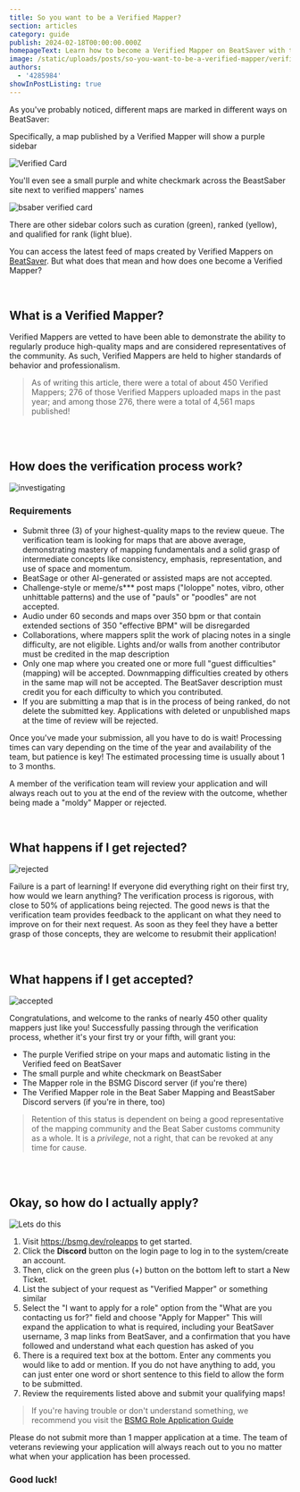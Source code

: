 ```yaml
---
title: So you want to be a Verified Mapper?
section: articles
category: guide
publish: 2024-02-18T00:00:00.000Z
homepageText: Learn how to become a Verified Mapper on BeatSaver with this guide!
image: /static/uploads/posts/so-you-want-to-be-a-verified-mapper/verified-square1.png
authors:
  - '4285984'
showInPostListing: true
---
```


As you've probably noticed, different maps are marked in different ways on BeatSaver:

Specifically, a map published by a Verified Mapper will show a purple sidebar

![Verified Card](/uploads/posts/so-you-want-to-be-a-verified-mapper/verified-card.png)

You'll even see a small purple and white checkmark across the BeastSaber site next to verified mappers' names

![bsaber verified card](/uploads/posts/so-you-want-to-be-a-verified-mapper/bsaber-verified-card.png)

There are other sidebar colors such as curation (green), ranked (yellow), and qualified for rank (light blue).

You can access the latest feed of maps created by Verified Mappers on [BeatSaver](https://beatsaver.com/?order=Latest&verified=true). But what does that mean and how does one become a Verified Mapper?

<br />

## What is a Verified Mapper?

Verified Mappers are vetted to have been able to demonstrate the ability to regularly produce high-quality maps and are considered representatives of the community. As such, Verified Mappers are held to higher standards of behavior and professionalism.

> As of writing this article, there were a total of about 450 Verified Mappers; 276 of those Verified Mappers uploaded maps in the past year; and among those 276, there were a total of 4,561 maps published!

<br />

<br />

## How does the verification process work?

![investigating](/uploads/posts/so-you-want-to-be-a-verified-mapper/daffy-duck-investigating-1.gif)

### Requirements

- Submit three (3) of your highest-quality maps to the review queue. The verification team is looking for maps that are above average, demonstrating mastery of mapping fundamentals and a solid grasp of intermediate concepts like consistency, emphasis, representation, and use of space and momentum.
- BeatSage or other AI-generated or assisted maps are not accepted.
- Challenge-style or meme/s\*\*\* post maps ("loloppe" notes, vibro, other unhittable patterns) and the use of "pauls" or "poodles" are not accepted.
- Audio under 60 seconds and maps over 350 bpm or that contain extended sections of 350 "effective BPM" will be disregarded
- Collaborations, where mappers split the work of placing notes in a single difficulty, are not eligible. Lights and/or walls from another contributor must be credited in the map description
- Only one map where you created one or more full "guest difficulties" (mapping) will be accepted. Downmapping difficulties created by others in the same map will not be accepted. The BeatSaver description must credit you for each difficulty to which you contributed.
- If you are submitting a map that is in the process of being ranked, do not delete the submitted key. Applications with deleted or unpublished maps at the time of review will be rejected.

Once you've made your submission, all you have to do is wait! Processing times can vary depending on the time of the year and availability of the team, but patience is key! The estimated processing time is usually about 1 to 3 months.

A member of the verification team will review your application and will always reach out to you at the end of the review with the outcome, whether being made a "moldy" Mapper or rejected.

<br />

## What happens if I get rejected?

![rejected](/uploads/posts/so-you-want-to-be-a-verified-mapper/batman-we-fall-so-we-can-learn-to-pick-ourselves-up-1.gif)

Failure is a part of learning! If everyone did everything right on their first try, how would we learn anything? The verification process is rigorous, with close to 50% of applications being rejected. The good news is that the verification team provides feedback to the applicant on what they need to improve on for their next request. As soon as they feel they have a better grasp of those concepts, they are welcome to resubmit their application!

<br />

## What happens if I get accepted?

![accepted](/uploads/posts/so-you-want-to-be-a-verified-mapper/ron-swanson-success-1.gif)

Congratulations, and welcome to the ranks of nearly 450 other quality mappers just like you! Successfully passing through the verification process, whether it's your first try or your fifth, will grant you:

- The purple Verified stripe on your maps and automatic listing in the Verified feed on BeatSaver
- The small purple and white checkmark on BeastSaber
- The Mapper role in the BSMG Discord server (if you're there)
- The Verified Mapper role in the Beat Saber Mapping and BeastSaber Discord servers (if you're in there, too)

> Retention of this status is dependent on being a good representative of the mapping community and the Beat Saber customs community as a whole. It is a _privilege_, not a right, that can be revoked at any time for cause.

<br />

<br />

## Okay, so how do I actually apply?

![Lets do this](/uploads/posts/so-you-want-to-be-a-verified-mapper/of-course-i-want-to-be-in-this-mtv-movie-and-tv-awards-1.gif)

1. Visit https://bsmg.dev/roleapps to get started.
2. Click the **Discord** button on the login page to log in to the system/create an account.
3. Then, click on the green plus (+) button on the bottom left to start a New Ticket.
4. List the subject of your request as "Verified Mapper" or something similar
5. Select the "I want to apply for a role" option from the "What are you contacting us for?" field and choose "Apply for Mapper" This will expand the application to what is required, including your BeatSaver username, 3 map links from BeatSaver, and a confirmation that you have followed and understand what each question has asked of you
6. There is a required text box at the bottom. Enter any comments you would like to add or mention. If you do not have anything to add, you can just enter one word or short sentence to this field to allow the form to be submitted.
7. Review the requirements listed above and submit your qualifying maps!

> If you're having trouble or don't understand something, we recommend you visit the [BSMG Role Application Guide](https://docs.google.com/document/d/1N6bAsxLrok9yoLusQwUzzuf6Mj9IEh-Rs5ZUo9dJt0k/edit?usp=sharing)

Please do not submit more than 1 mapper application at a time. The team of veterans reviewing your application will always reach out to you no matter what when your application has been processed.

### Good luck!
